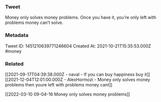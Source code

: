 ### Tweet
Money only solves money problems.
Once you have it, you’re only left with problems money can’t solve.

### Metadata
Tweet ID: 1451210639771246604
Created At: 2021-10-21T15:35:53.000Z
#money 

### Related
[[2021-09-17T04:39:38.000Z - naval - If you can buy happiness buy it]]
[[2021-12-04T12:01:00.000Z - AlexHormozi - Money only solves money problems then youre left with problems money cant]]

[[2022-03-10 09-04-16 Money only solves money problems]]

